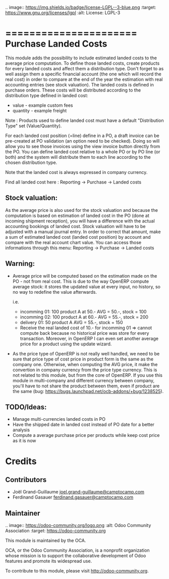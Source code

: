 
.. image:: https://img.shields.io/badge/license-LGPL--3-blue.png
   :target: https://www.gnu.org/licenses/lgpl
   :alt: License: LGPL-3

======================
 Purchase Landed Costs
======================

This module adds the possibility to include estimated landed costs to the
average price computation. To define those landed costs, create products
for every landed costs and affect them a distribution type. Don't forget to
as well assign them a specific financial account (the one which will record
the real cost) in order to compare at the end of the year the estimation
with real accounting entries (see stock valuation). The landed costs is
defined in purchase orders. These costs will be distributed according to
the distribution type defined in landed cost:

 * value - example custom fees
 * quantity - example freight

Note : Products used to define landed cost must have a default "Distribution
Type" set (Value/Quantity).

For each landed cost position (=line) define in a PO, a draft invoice can be
pre-created at PO validation (an option need to be checked). Doing so will
allow you to see those invoices using the view invoice button directly from
the PO. You can define landed cost relative to a whole PO or by PO line (or
both) and the system will distribute them to each line according to the
chosen distribution type.

Note that the landed cost is always expressed in company currency.

Find all landed cost here : Reporting -> Purchase -> Landed costs

Stock valuation:
----------------
As the average price is also used for the stock valuation and because the
computation is based on estimation of landed cost in the PO (done at
incoming shipment reception), you will have a  difference with the actual
accounting bookings of landed cost.  Stock valuation will have to be
adjusted with a manual journal entry. In order to correct that amount, make
a sum of estimated landed cost (landed cost position) by account and
compare with the real account chart value. You can access those
informations through this menu: Reporting -> Purchase -> Landed costs

Warning:
--------

 * Average price will be computed based on the estimation made on the PO - not
   from real cost. This is due to the way OpenERP compute average stock: it
   stores the updated value at every input, no history, so no way to redefine
   the value afterwards.

   i.e.
    - incomming 01: 100 product A at 50.- AVG = 50.-, stock = 100
    - incomming 02: 100 product A at 60.- AVG = 55.-, stock = 200
    - delivery 01: 50 product A AVG = 55.-, stock = 150
    - Receive the real landed cost of 10.- for incomming 01
  => cannot compute back because no historical price was store for every
  transaction. Moreover, in OpenERP I can even
  set another average price for a product using the update wizard.


 * As the price type of OpenERP is not really well handled, we need to be sure
   that price type of cost price in product form is the same as the company
   one. Otherwise, when computing the AVG price, it make the convertion in
   company currency from the price type currency. This is not related to this
   module, but from the core of OpenERP. If you use this module in
   multi-company and different currency between company, you'll have to not
   share the product between them, even if product are the same (bug:
   https://bugs.launchpad.net/ocb-addons/+bug/1238525).

TODO/Ideas:
-----------
 * Manage multi-currencies landed costs in PO
 * Have the shipped date in landed cost instead of PO date for a better
   analysis
 * Compute a average purchase price per products while keep cost price as it is
   now


Credits
=======

Contributors
------------

  * Joël Grand-Guillaume <joel.grand-guillaume@camptocamp.com>
  * Ferdinand Gasauer <ferdinand.gasauer@camptocamp.com>

Maintainer
----------

.. image:: https://odoo-community.org/logo.png
   :alt: Odoo Community Association
   :target: https://odoo-community.org

This module is maintained by the OCA.

OCA, or the Odoo Community Association, is a nonprofit organization whose
mission is to support the collaborative development of Odoo features and
promote its widespread use.

To contribute to this module, please visit http://odoo-community.org.
